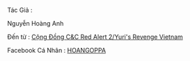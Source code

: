 Tác Giả :

Nguyễn Hoàng Anh

Đến từ : [Cộng Đồng C&C Red Alert 2/Yuri's Revenge Vietnam](https://www.facebook.com/groups/ra2vietnam/)

Facebook Cá Nhân : [HOANGOPPA](https://www.facebook.com/94banhxeo/)
